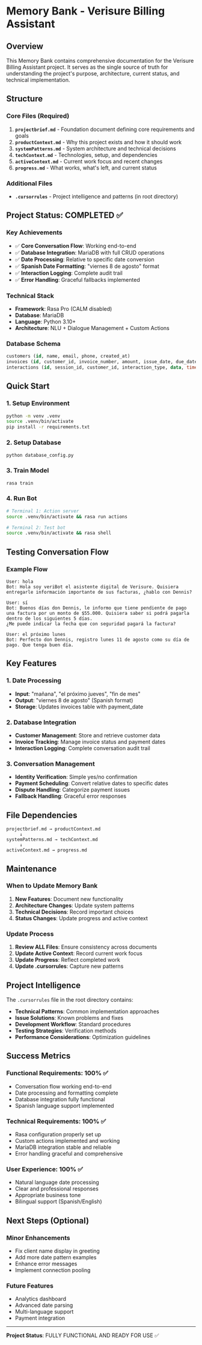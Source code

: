 # Memory Bank - Verisure Billing Assistant

## Overview
This Memory Bank contains comprehensive documentation for the Verisure Billing Assistant project. It serves as the single source of truth for understanding the project's purpose, architecture, current status, and technical implementation.

## Structure

### Core Files (Required)
1. **`projectbrief.md`** - Foundation document defining core requirements and goals
2. **`productContext.md`** - Why this project exists and how it should work
3. **`systemPatterns.md`** - System architecture and technical decisions
4. **`techContext.md`** - Technologies, setup, and dependencies
5. **`activeContext.md`** - Current work focus and recent changes
6. **`progress.md`** - What works, what's left, and current status

### Additional Files
- **`.cursorrules`** - Project intelligence and patterns (in root directory)

## Project Status: COMPLETED ✅

### Key Achievements
- ✅ **Core Conversation Flow**: Working end-to-end
- ✅ **Database Integration**: MariaDB with full CRUD operations
- ✅ **Date Processing**: Relative to specific date conversion
- ✅ **Spanish Date Formatting**: "viernes 8 de agosto" format
- ✅ **Interaction Logging**: Complete audit trail
- ✅ **Error Handling**: Graceful fallbacks implemented

### Technical Stack
- **Framework**: Rasa Pro (CALM disabled)
- **Database**: MariaDB
- **Language**: Python 3.10+
- **Architecture**: NLU + Dialogue Management + Custom Actions

### Database Schema
```sql
customers (id, name, email, phone, created_at)
invoices (id, customer_id, invoice_number, amount, issue_date, due_date, status, payment_date, created_at)
interactions (id, session_id, customer_id, interaction_type, data, timestamp)
```

## Quick Start

### 1. Setup Environment
```bash
python -m venv .venv
source .venv/bin/activate
pip install -r requirements.txt
```

### 2. Setup Database
```bash
python database_config.py
```

### 3. Train Model
```bash
rasa train
```

### 4. Run Bot
```bash
# Terminal 1: Action server
source .venv/bin/activate && rasa run actions

# Terminal 2: Test bot
source .venv/bin/activate && rasa shell
```

## Testing Conversation Flow

### Example Flow
```
User: hola
Bot: Hola soy veriBot el asistente digital de Verisure. Quisiera entregarle información importante de sus facturas, ¿hablo con Dennis?

User: sí
Bot: Buenos días don Dennis, le informo que tiene pendiente de pago una factura por un monto de $55.000. Quisiera saber si podrá pagarla dentro de los siguientes 5 días.
¿Me puede indicar la fecha que con seguridad pagará la factura?

User: el próximo lunes
Bot: Perfecto don Dennis, registro lunes 11 de agosto como su día de pago. Que tenga buen día.
```

## Key Features

### 1. Date Processing
- **Input**: "mañana", "el próximo jueves", "fin de mes"
- **Output**: "viernes 8 de agosto" (Spanish format)
- **Storage**: Updates invoices table with payment_date

### 2. Database Integration
- **Customer Management**: Store and retrieve customer data
- **Invoice Tracking**: Manage invoice status and payment dates
- **Interaction Logging**: Complete conversation audit trail

### 3. Conversation Management
- **Identity Verification**: Simple yes/no confirmation
- **Payment Scheduling**: Convert relative dates to specific dates
- **Dispute Handling**: Categorize payment issues
- **Fallback Handling**: Graceful error responses

## File Dependencies

```
projectbrief.md → productContext.md
     ↓
systemPatterns.md → techContext.md
     ↓
activeContext.md → progress.md
```

## Maintenance

### When to Update Memory Bank
1. **New Features**: Document new functionality
2. **Architecture Changes**: Update system patterns
3. **Technical Decisions**: Record important choices
4. **Status Changes**: Update progress and active context

### Update Process
1. **Review ALL Files**: Ensure consistency across documents
2. **Update Active Context**: Record current work focus
3. **Update Progress**: Reflect completed work
4. **Update .cursorrules**: Capture new patterns

## Project Intelligence

The `.cursorrules` file in the root directory contains:
- **Technical Patterns**: Common implementation approaches
- **Issue Solutions**: Known problems and fixes
- **Development Workflow**: Standard procedures
- **Testing Strategies**: Verification methods
- **Performance Considerations**: Optimization guidelines

## Success Metrics

### Functional Requirements: 100% ✅
- Conversation flow working end-to-end
- Date processing and formatting complete
- Database integration fully functional
- Spanish language support implemented

### Technical Requirements: 100% ✅
- Rasa configuration properly set up
- Custom actions implemented and working
- MariaDB integration stable and reliable
- Error handling graceful and comprehensive

### User Experience: 100% ✅
- Natural language date processing
- Clear and professional responses
- Appropriate business tone
- Bilingual support (Spanish/English)

## Next Steps (Optional)

### Minor Enhancements
- Fix client name display in greeting
- Add more date pattern examples
- Enhance error messages
- Implement connection pooling

### Future Features
- Analytics dashboard
- Advanced date parsing
- Multi-language support
- Payment integration

---

**Project Status**: FULLY FUNCTIONAL AND READY FOR USE ✅ 